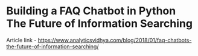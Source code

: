 # Building a FAQ Chatbot in Python The Future of Information Searching

Article link - https://www.analyticsvidhya.com/blog/2018/01/faq-chatbots-the-future-of-information-searching/
